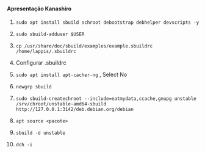 #### Apresentação Kanashiro

1. `sudo apt install sbuild schroot debootstrap debhelper devscripts -y`

1. `sudo sbuild-adduser $USER`
1. `cp /usr/share/doc/sbuild/examples/example.sbuildrc /home/lappis/.sbuildrc`
1. Configurar .sbuildrc
1. `sudo apt install apt-cacher-ng` , Select No
1. `newgrp sbuild`
1. ``sudo sbuild-createchroot --include=eatmydata,ccache,gnupg unstable /srv/chroot/unstable-amd64-sbuild 
http://127.0.0.1:3142/deb.debian.org/debian`` 

1. `apt source <pacote>`
1. `sbuild -d unstable`
1. `dch -i`
